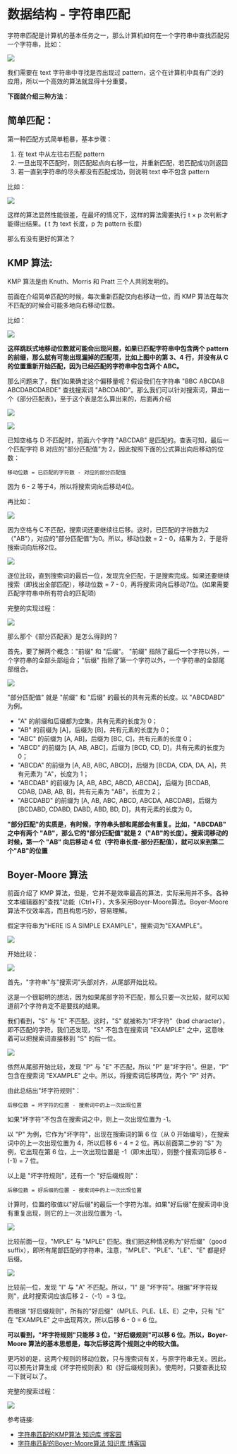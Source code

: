# 数据结构 - 字符串匹配

字符串匹配是计算机的基本任务之一，那么计算机如何在一个字符串中查找匹配另一个字符串，比如：

![](/assets/2016-04-22-string-pattern/11.png)

我们需要在 text 字符串中寻找是否出现过 pattern，这个在计算机中具有广泛的应用，所以一个高效的算法就显得十分重要。

**下面就介绍三种方法：**

## 简单匹配：

第一种匹配方式简单粗暴，基本步骤：

1. 在 text 中从左往右匹配 pattern
2. 一旦出现不匹配时，则匹配起点向右移一位，并重新匹配，若匹配成功则返回
3. 若一直到字符串的尽头都没有匹配成功，则说明 text 中不包含 pattern

比如：

![](/assets/2016-04-22-string-pattern/12.png)

这样的算法显然性能很差，在最坏的情况下，这样的算法需要执行 t × p 次判断才能得出结果。( t 为 text 长度，p 为 pattern 长度)

那么有没有更好的算法？

## KMP 算法:

KMP 算法是由 Knuth、Morris 和 Pratt 三个人共同发明的。

前面在介绍简单匹配的时候，每次重新匹配仅向右移动一位，而 KMP 算法在每次不匹配的时候会可能多地向右移动位数。

比如：

![](/assets/2016-04-22-string-pattern/13.png)

**这样跳跃式地移动位数就可能会出现问题，如果已匹配字符串中包含两个 pattern 的前缀，那么就有可能出现漏掉的匹配项，比如上图中的第 3、4 行，并没有从 C 的位置重新开始匹配，因为已经匹配的字符串中包含两个 ABC。**

那么问题来了，我们如果确定这个偏移量呢？假设我们在字符串 "BBC ABCDAB ABCDABCDABDE" 查找搜索词 "ABCDABD"。那么我们可以针对搜索词，算出一个《部分匹配表》，至于这个表是怎么算出来的，后面再介绍

![](/assets/2016-04-22-string-pattern/1.png)

![](/assets/2016-04-22-string-pattern/2.png)

已知空格与 D 不匹配时，前面六个字符 "ABCDAB" 是匹配的。查表可知，最后一个匹配字符 B 对应的"部分匹配值"为 2，因此按照下面的公式算出向后移动的位数：

```移动位数 = 已匹配的字符数 - 对应的部分匹配值```

因为 6 - 2 等于4，所以将搜索词向后移动4位。

再比如：

![](/assets/2016-04-22-string-pattern/3.png)

因为空格与Ｃ不匹配，搜索词还要继续往后移。这时，已匹配的字符数为2（"AB"），对应的"部分匹配值"为0。所以，移动位数 = 2 - 0，结果为 2，于是将搜索词向后移2位。

![](/assets/2016-04-22-string-pattern/4.png)

逐位比较，直到搜索词的最后一位，发现完全匹配，于是搜索完成。如果还要继续搜索（即找出全部匹配），移动位数 = 7 - 0，再将搜索词向后移动7位。(如果需要匹配字符串中所有符合的匹配项)

完整的实现过程：

![](/assets/2016-04-22-string-pattern/1.gif)

那么那个《部分匹配表》是怎么得到的？

首先，要了解两个概念："前缀" 和 "后缀"。 "前缀" 指除了最后一个字符以外，一个字符串的全部头部组合；"后缀" 指除了第一个字符以外，一个字符串的全部尾部组合。

![](/assets/2016-04-22-string-pattern/5.png)

"部分匹配值" 就是 "前缀" 和 "后缀" 的最长的共有元素的长度。以 "ABCDABD" 为例。

* "A" 的前缀和后缀都为空集，共有元素的长度为 0；
* "AB" 的前缀为 [A]，后缀为 [B]，共有元素的长度为 0；
* "ABC" 的前缀为 [A, AB]，后缀为 [BC, C]，共有元素的长度 0；
* "ABCD" 的前缀为 [A, AB, ABC]，后缀为 [BCD, CD, D]，共有元素的长度为0；
* "ABCDA" 的前缀为 [A, AB, ABC, ABCD]，后缀为 [BCDA, CDA, DA, A]，共有元素为 "A"，长度为 1；
* "ABCDAB" 的前缀为 [A, AB, ABC, ABCD, ABCDA]，后缀为 [BCDAB, CDAB, DAB, AB, B]，共有元素为 "AB"，长度为 2；
* "ABCDABD" 的前缀为 [A, AB, ABC, ABCD, ABCDA, ABCDAB]，后缀为 [BCDABD, CDABD, DABD, ABD, BD, D]，共有元素的长度为 0。

**"部分匹配"的实质是，有时候，字符串头部和尾部会有重复。比如，"ABCDAB" 之中有两个 "AB"，那么它的"部分匹配值"就是 2（"AB"的长度）。搜索词移动的时候，第一个 "AB" 向后移动 4 位（字符串长度-部分匹配值），就可以来到第二个"AB"的位置**

## Boyer-Moore 算法

前面介绍了 KMP 算法，但是，它并不是效率最高的算法，实际采用并不多。各种文本编辑器的"查找"功能（Ctrl+F），大多采用Boyer-Moore算法。Boyer-Moore算法不仅效率高，而且构思巧妙，容易理解。

假定字符串为"HERE IS A SIMPLE EXAMPLE"，搜索词为"EXAMPLE"。

![](/assets/2016-04-22-string-pattern/6.png)

开始比较：

![](/assets/2016-04-22-string-pattern/7.png)

首先，"字符串"与"搜索词"头部对齐，从尾部开始比较。

这是一个很聪明的想法，因为如果尾部字符不匹配，那么只要一次比较，就可以知道前7个字符肯定不是要找的结果。

我们看到，"S" 与 "E" 不匹配。这时，"S" 就被称为"坏字符"（bad character），即不匹配的字符。我们还发现，"S" 不包含在搜索词 "EXAMPLE" 之中，这意味着可以把搜索词直接移到 "S" 的后一位。

![](/assets/2016-04-22-string-pattern/8.png)

依然从尾部开始比较，发现 "P" 与 "E" 不匹配，所以 "P" 是"坏字符"。但是，"P" 包含在搜索词 "EXAMPLE" 之中。所以，将搜索词后移两位，两个 "P" 对齐。

由此总结出"坏字符规则"：

```后移位数 = 坏字符的位置 - 搜索词中的上一次出现位置```

如果"坏字符"不包含在搜索词之中，则上一次出现位置为 -1。

以 "P" 为例，它作为"坏字符"，出现在搜索词的第 6 位（从 0 开始编号），在搜索词中的上一次出现位置为 4，所以后移 6 - 4 = 2 位。再以前面第二步的 "S" 为例，它出现在第 6 位，上一次出现位置是 -1（即未出现），则整个搜索词后移 6 - (-1) = 7 位。

以上是 "坏字符规则"，还有一个 "好后缀规则"：

```后移位数 = 好后缀的位置 - 搜索词中的上一次出现位置```

计算时，位置的取值以"好后缀"的最后一个字符为准。如果"好后缀"在搜索词中没有重复出现，则它的上一次出现位置为 -1。

![](/assets/2016-04-22-string-pattern/9.png)

比较前面一位，"MPLE" 与 "MPLE" 匹配。我们把这种情况称为"好后缀"（good suffix），即所有尾部匹配的字符串。注意，"MPLE"、"PLE"、"LE"、"E" 都是好后缀。

![](/assets/2016-04-22-string-pattern/10.png)

比较前一位，发现 "I" 与 "A" 不匹配。所以，"I" 是 "坏字符"。根据"坏字符规则"，此时搜索词应该后移 2 -（-1）= 3 位。

而根据 “好后缀规则"，所有的"好后缀"（MPLE、PLE、LE、E）之中，只有 "E" 在 "EXAMPLE" 之中出现两次，所以后移 6 - 0 = 6 位。

**可以看到，"坏字符规则"只能移 3 位，"好后缀规则"可以移 6 位。所以，Boyer-Moore 算法的基本思想是，每次后移这两个规则之中的较大值。**

更巧妙的是，这两个规则的移动位数，只与搜索词有关，与原字符串无关。因此，可以预先计算生成《坏字符规则表》和《好后缀规则表》。使用时，只要查表比较一下就可以了。

完整的搜索过程：

![](/assets/2016-04-22-string-pattern/2.gif)

参考链接:

* [字符串匹配的KMP算法 知识库 博客园](http://kb.cnblogs.com/page/176818/)
* [字符串匹配的Boyer-Moore算法 知识库 博客园](http://kb.cnblogs.com/page/176945/)
